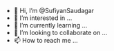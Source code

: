 - 👋 Hi, I’m @SufiyanSaudagar
- 👀 I’m interested in ...
- 🌱 I’m currently learning ...
- 💞️ I’m looking to collaborate on ...
- 📫 How to reach me ...

<!---
SufiyanSaudagar/SufiyanSaudagar is a ✨ special ✨ repository because its `README.md` (this file) appears on your GitHub profile.
You can click the Preview link to take a look at your changes.
--->
